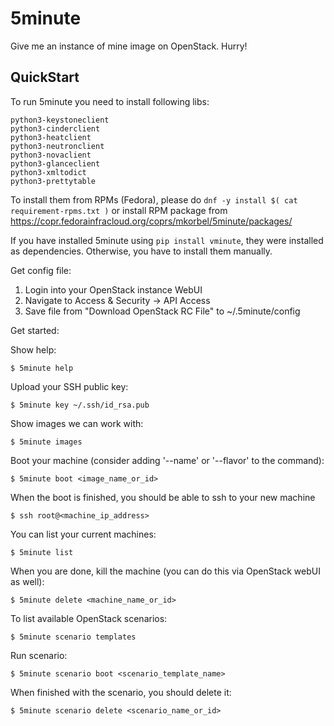 5minute
=======

Give me an instance of mine image on OpenStack. Hurry!

QuickStart
----------

To run 5minute you need to install following libs:

    python3-keystoneclient
    python3-cinderclient
    python3-heatclient
    python3-neutronclient
    python3-novaclient
    python3-glanceclient
    python3-xmltodict
    python3-prettytable

To install them from RPMs (Fedora), please do `dnf -y install $( cat requirement-rpms.txt )`
or install RPM package from https://copr.fedorainfracloud.org/coprs/mkorbel/5minute/packages/
 
If you have installed 5minute using `pip install vminute`, they were installed as dependencies. Otherwise, you have to install them manually.

Get config file:

  1. Login into your OpenStack instance WebUI
  2. Navigate to Access & Security -> API Access
  3. Save file from "Download OpenStack RC File" to ~/.5minute/config

Get started:

  Show help:

    $ 5minute help

  Upload your SSH public key:

    $ 5minute key ~/.ssh/id_rsa.pub

  Show images we can work with:

    $ 5minute images

  Boot your machine (consider adding '--name' or '--flavor' to the command):

    $ 5minute boot <image_name_or_id>

  When the boot is finished, you should be able to ssh to your new machine

    $ ssh root@<machine_ip_address>

  You can list your current machines:

    $ 5minute list

  When you are done, kill the machine (you can do this via OpenStack webUI as well):

    $ 5minute delete <machine_name_or_id>

  To list available OpenStack scenarios:

    $ 5minute scenario templates

  Run scenario:

    $ 5minute scenario boot <scenario_template_name>

  When finished with the scenario, you should delete it:

    $ 5minute scenario delete <scenario_name_or_id>
